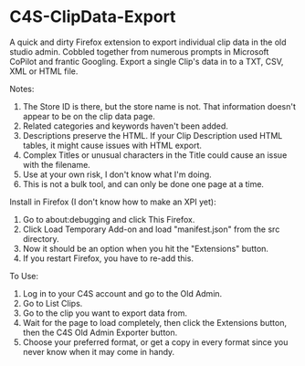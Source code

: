 # C4S-ClipData-Export
A quick and dirty Firefox extension to export individual clip data in the old studio admin. 
Cobbled together from numerous prompts in Microsoft CoPilot and frantic Googling. 
Export a single Clip's data in to a TXT, CSV, XML or HTML file.  

Notes:
1. The Store ID is there, but the store name is not. That information doesn't appear to be on the clip data page.
2. Related categories and keywords haven't been added.
3. Descriptions preserve the HTML. If your Clip Description used HTML tables, it might cause issues with HTML export.
4. Complex Titles or unusual characters in the Title could cause an issue with the filename.
5. Use at your own risk, I don't know what I'm doing.
6. This is not a bulk tool, and can only be done one page at a time.

Install in Firefox (I don't know how to make an XPI yet):
1. Go to about:debugging and click This Firefox.
2. Click Load Temporary Add-on and load "manifest.json" from the src directory.
3. Now it should be an option when you hit the "Extensions" button.
4. If you restart Firefox, you have to re-add this.

To Use:
1. Log in to your C4S account and go to the Old Admin.
2. Go to List Clips.
3. Go to the clip you want to export data from.
4. Wait for the page to load completely, then click the Extensions button, then the C4S Old Admin Exporter button.
5. Choose your preferred format, or get a copy in every format since you never know when it may come in handy.
